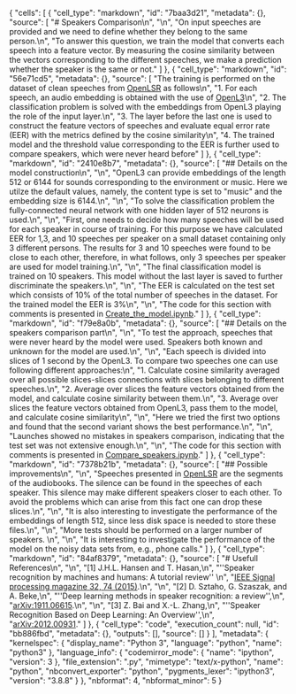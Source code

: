 {
 "cells": [
  {
   "cell_type": "markdown",
   "id": "7baa3d21",
   "metadata": {},
   "source": [
    "# Speakers Comparison\n",
    "\n",
    "On input speeches are provided and we need to define whether they belong to the same person.\n",
    "To answer this question, we train the model that converts each speech into a feature vector. By measuring the cosine similarity between the vectors corresponding to the different speeches, we make a prediction whether the speaker is the same or not."
   ]
  },
  {
   "cell_type": "markdown",
   "id": "56e71cd5",
   "metadata": {},
   "source": [
    "The training is performed on the dataset of clean speeches from [OpenLSR](https://www.openslr.org/resources/12/train-clean-100.tar.gz) as follows\n",
    "1. For each speech, an audio embedding is obtained with the use of [OpenL3](https://openl3.readthedocs.io/en/latest/)\n",
    "2. The classification problem is solved with the embeddings from OpenL3 playing the role of the input layer.\n",
    "3. The layer before the last one is used to construct the feature vectors of speeches and evaluate equal error rate (EER) with the metrics defined by the cosine similarity\n",
    "4. The trained model and the threshold value corresponding to the EER is further used to compare speakers, which were never heard before"
   ]
  },
  {
   "cell_type": "markdown",
   "id": "2410e8b7",
   "metadata": {},
   "source": [
    "## Details on the model construction\n",
    "\n",
    "OpenL3 can provide embeddings of the length 512 or 6144 for sounds corresponding to the environment or music. Here we utilze the default values, namely, the content type is set to \"music\" and the embedding size is 6144.\n",
    "\n",
    "To solve the classification problem the fully-connected neural network with one hidden layer of 512 neurons is used.\n",
    "\n",
    "First, one needs to decide how many speeches will be used for each speaker in course of training. For this purpose we have calculated EER for 1,3, and 10 speeches per speaker on a small dataset containing only 3 different persons. The results for 3 and 10 speeches were found to be close to each other, therefore, in what follows, only 3 speeches per speaker are used for model training.\n",
    "\n",
    "The final classification model is trained on 10 speakers. This model without the last layer is saved to further discriminate the speakers.\n",
    "\n",
    "The EER is calculated on the test set which consists of 10% of the total number of speeches in the dataset. For the trained model the EER is 3%\n",
    "\n",
    "The code for this section with comments is presented in [Create_the_model.ipynb](Create_the_model.ipynb)."
   ]
  },
  {
   "cell_type": "markdown",
   "id": "f79e8a0b",
   "metadata": {},
   "source": [
    "## Details on the speakers comparison part\n",
    "\n",
    "To test the approach, speeches that were never heard by the model were used. Speakers both known and unknown for the model are used.\n",
    "\n",
    "Each speech is divided into slices of 1 second by the OpenL3. To compare two speeches one can use following different approaches:\n",
    "1. Calculate cosine similarity averaged over all possible slices-slices connections with slices belonging to different speeches.\n",
    "2. Average over slices the feature vectors obtained from the model, and calculate cosine similarity between them.\n",
    "3. Average over slices the feature vectors obtained from OpenL3, pass them to the model, and calculate cosine similarity\n",
    "\n",
    "Here we tried the first two options and found that the second variant shows the best performance.\n",
    "\n",
    "Launches showed no mistakes in speakers comparison, indicating that the test set was not extensive enough.\n",
    "\n",
    "The code for this section with comments is presented in [Compare_speakers.ipynb](Compare_speakers.ipynb)."
   ]
  },
  {
   "cell_type": "markdown",
   "id": "7378b21b",
   "metadata": {},
   "source": [
    "## Possible improvements\n",
    "\n",
    "Speeches presented in [OpenLSR](https://www.openslr.org/resources/12/train-clean-100.tar.gz) are the segments of the audiobooks. The silence can be found in the speeches of each speaker. This silence may make different speakers closer to each other. To avoid the problems which can arise from this fact one can drop these slices.\n",
    "\n",
    "It is also interesting to investigate the performance of the embeddings of length 512, since less disk space is needed to store these files.\n",
    "\n",
    "More tests should be performed on a larger number of speakers. \n",
    "\n",
    "It is interesting to investigate the performance of the model on the noisy data sets from, e.g., phone calls."
   ]
  },
  {
   "cell_type": "markdown",
   "id": "84af8379",
   "metadata": {},
   "source": [
    "# Usefull References\n",
    "\n",
    "[1] J.H.L. Hansen and T. Hasan,\n",
    "''Speaker recognition by machines and humans: A tutorial review'' \n",
    "[IEEE Signal processing magazine 32, 74 (2015)](https://www.semanticscholar.org/paper/Speaker-Recognition-by-Machines-and-Humans%3A-A-Hansen-Hasan/c7d244dde874f82e5982e27391251fa66d41de8f#paper-header).\n",
    "\n",
    "[2] D. Sztaho, G. Szaszak, and A. Beke,\n",
    "''Deep learning methods in speaker recognition: a review'',\n",
    "[arXiv:1911.06615](https://arxiv.org/abs/1911.06615).\n",
    "\n",
    "[3] Z. Bai and X.-L. Zhang,\n",
    "''Speaker Recognition Based on Deep Learning: An Overview'',\n",
    "[arXiv:2012.00931](https://arxiv.org/abs/2012.00931)."
   ]
  },
  {
   "cell_type": "code",
   "execution_count": null,
   "id": "bb886fbd",
   "metadata": {},
   "outputs": [],
   "source": []
  }
 ],
 "metadata": {
  "kernelspec": {
   "display_name": "Python 3",
   "language": "python",
   "name": "python3"
  },
  "language_info": {
   "codemirror_mode": {
    "name": "ipython",
    "version": 3
   },
   "file_extension": ".py",
   "mimetype": "text/x-python",
   "name": "python",
   "nbconvert_exporter": "python",
   "pygments_lexer": "ipython3",
   "version": "3.8.8"
  }
 },
 "nbformat": 4,
 "nbformat_minor": 5
}
